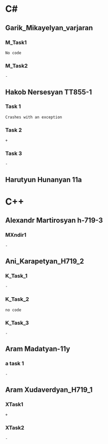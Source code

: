 # C#

## Garik_Mikayelyan_varjaran

### M_Task1
    No code

### M_Task2
    - 

## Hakob Nersesyan TT855-1

### Task 1
    Crashes with an exception

### Task 2
    +

### Task 3
    -

## Harutyun Hunanyan 11a

# C++

## Alexandr Martirosyan h-719-3

### MXndir1
    -

## Ani_Karapetyan_H719_2

### K_Task_1
	-
### K_Task_2
	no code
### K_Task_3
	-

## Aram Madatyan-11y

### a task 1
	-

## Aram Xudaverdyan_H719_1

### XTask1
	+
### XTask2
	-
